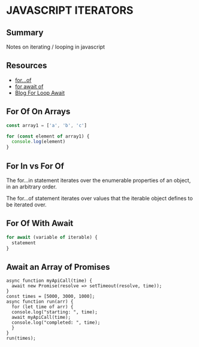 # JAVASCRIPT ITERATORS

## Summary

Notes on iterating / looping in javascript

## Resources

- [for...of](https://developer.mozilla.org/en-US/docs/Web/JavaScript/Reference/Statements/for...of)
- [for await of](https://developer.mozilla.org/en-US/docs/Web/JavaScript/Reference/Statements/for-await...of)
- [Blog For Loop Await](https://lavrton.com/javascript-loops-how-to-handle-async-await-6252dd3c795/)

## For Of On Arrays

```javascript
const array1 = ['a', 'b', 'c']

for (const element of array1) {
  console.log(element)
}
```

## For In vs For Of

The for...in statement iterates over the enumerable properties of an object, in an arbitrary order.

The for...of statement iterates over values that the iterable object defines to be iterated over.

## For Of With Await

```javascript
for await (variable of iterable) {
  statement
}
```

## Await an Array of Promises

```
async function myApiCall(time) {
  await new Promise(resolve => setTimeout(resolve, time));
}
const times = [5000, 3000, 1000];
async function run(arr) {
  for (let time of arr) {
  console.log("starting: ", time);
  await myApiCall(time);
  console.log("completed: ", time);
  }
}
run(times);
```
